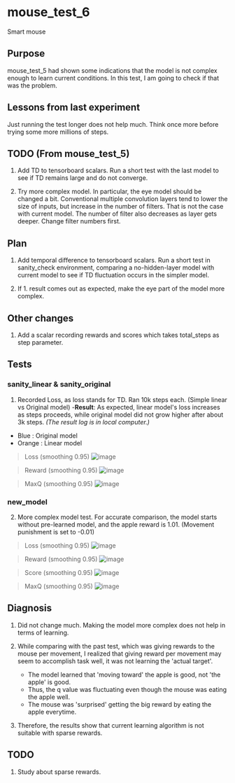 # mouse_test_6

 Smart mouse

## Purpose

mouse_test_5 had shown some indications that the model is not complex enough to learn current conditions. In this test, I am going to check if that was the problem.

## Lessons from last experiment

Just running the test longer does not help much. Think once more before trying some more millions of steps.

## TODO (From mouse_test_5)

1. Add TD to tensorboard scalars. Run a short test with the last model to see if TD remains large and do not converge.

2. Try more complex model. In particular, the eye model should be changed a bit. Conventional multiple convolution layers tend to lower the size of inputs, but increase in the number of filters. That is not the case with current model. The number of filter also decreases as layer gets deeper. Change filter numbers first.

## Plan

1. Add temporal difference to tensorboard scalars. Run a short test in sanity_check environment, comparing a no-hidden-layer model with current model to see if TD fluctuation occurs in the simpler model.

2. If 1. result comes out as expected, make the eye part of the model more complex.

## Other changes

1. Add a scalar recording rewards and scores which takes total_steps as step parameter.

## Tests

### sanity_linear & sanity_original

1. Recorded Loss, as loss stands for TD. Ran 10k steps each. (Simple linear vs Original model)
    -__Result__: As expected, linear model's loss increases as steps proceeds, while original model did not grow higher after about 3k steps. *(The result log is in local computer.)*
    
- Blue : Original model
- Orange : Linear model
    
> Loss (smoothing 0.95)
![image](https://user-images.githubusercontent.com/45917844/90638358-36145600-e268-11ea-9163-67cd8df93adf.png)

> Reward (smoothing 0.95)
![image](https://user-images.githubusercontent.com/45917844/90638425-462c3580-e268-11ea-8900-0e3ba5c31aa7.png)

> MaxQ (smoothing 0.95)
![image](https://user-images.githubusercontent.com/45917844/90638531-66f48b00-e268-11ea-8529-d33e7a9fc225.png)



### new_model
2. More complex model test. For accurate comparison, the model starts without pre-learned model, and the apple reward is 1.01. (Movement punishment is set to -0.01)

> Loss (smoothing 0.95)
![image](https://user-images.githubusercontent.com/45917844/90637903-8f2fba00-e267-11ea-879a-456ae3708a86.png)

> Reward (smoothing 0.95)
![image](https://user-images.githubusercontent.com/45917844/90637955-9f479980-e267-11ea-83bb-dd0d01a6e55c.png)

> Score (smoothing 0.95)
![image](https://user-images.githubusercontent.com/45917844/90638066-c8682a00-e267-11ea-9bd8-562d922aa25c.png)

> MaxQ (smoothing 0.95)
![image](https://user-images.githubusercontent.com/45917844/90638011-b4242d00-e267-11ea-8619-055947c0263f.png)


## Diagnosis

1. Did not change much. Making the model more complex does not help in terms of learning.

2. While comparing with the past test, which was giving rewards to the mouse per movement, I realized that giving reward per movement may seem to accomplish task well, it was not learning the 'actual target'.
    - The model learned that 'moving toward' the apple is good, not 'the apple' is good.
    - Thus, the q value was fluctuating even though the mouse was eating the apple well.
    - The mouse was 'surprised' getting the big reward by eating the apple everytime.

3. Therefore, the results show that current learning algorithm is not suitable with sparse rewards.

## TODO

1. Study about sparse rewards.
